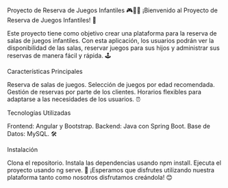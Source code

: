 Proyecto de Reserva de Juegos Infantiles 🎮🧒👧
¡Bienvenido al Proyecto de Reserva de Juegos Infantiles! 🎉

Este proyecto tiene como objetivo crear una plataforma para la reserva de salas de juegos infantiles. Con esta aplicación, los usuarios podrán ver la disponibilidad de las salas, reservar juegos para sus hijos y administrar sus reservas de manera fácil y rápida. 🕹️

Características Principales

Reserva de salas de juegos.
Selección de juegos por edad recomendada.
Gestión de reservas por parte de los clientes.
Horarios flexibles para adaptarse a las necesidades de los usuarios. ⏰

Tecnologías Utilizadas

Frontend: Angular y Bootstrap.
Backend: Java con Spring Boot.
Base de Datos: MySQL. 🛠️

Instalación

Clona el repositorio.
Instala las dependencias usando npm install.
Ejecuta el proyecto usando ng serve. 🚀
¡Esperamos que disfrutes utilizando nuestra plataforma tanto como nosotros disfrutamos creándola! 😊
